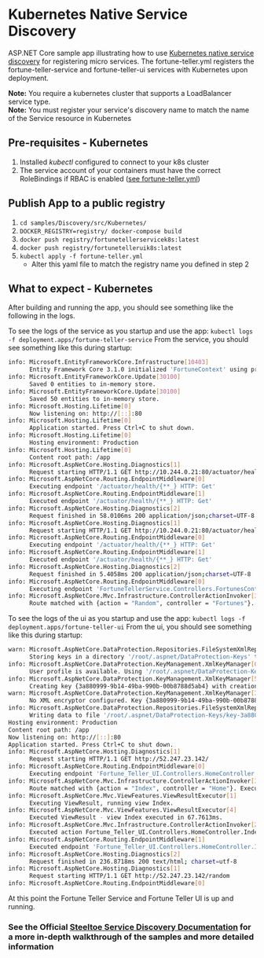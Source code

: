 # Kubernetes Native Service Discovery

ASP.NET Core sample app illustrating how to use [Kubernetes native service discovery](https://kubernetes.io/docs/concepts/services-networking/service/#discovering-services) for registering micro services. 
The fortune-teller.yml registers the fortune-teller-service and fortune-teller-ui services with Kubernetes upon deployment.

**Note:** You require a kubernetes cluster that supports a LoadBalancer service type.  
**Note:** You must register your service's discovery name to match the name of the Service resource in Kubernetes

## Pre-requisites - Kubernetes

1. Installed *kubectl* configured to connect to your k8s cluster
1. The service account of your containers must have the correct RoleBindings if RBAC is enabled ([see fortune-teller.yml](fortune-teller.yml))

## Publish App to a public registry

1. `cd samples/Discovery/src/Kubernetes/`
1. `DOCKER_REGISTRY=registry/ docker-compose build`
1. `docker push registry/fortunetellerservicek8s:latest`
1. `docker push registry/fortunetelleruik8s:latest`
1. `kubectl apply -f fortune-teller.yml`
    - Alter this yaml file to match the registry name you defined in step 2

## What to expect - Kubernetes

After building and running the app, you should see something like the following in the logs.

To see the logs of the service as you startup and use the app: `kubectl logs -f deployment.apps/fortune-teller-service`
From the service, you should see something like this during startup:

```bash
info: Microsoft.EntityFrameworkCore.Infrastructure[10403]
      Entity Framework Core 3.1.0 initialized 'FortuneContext' using provider 'Microsoft.EntityFrameworkCore.InMemory' with options: StoreName=Fortunes 
info: Microsoft.EntityFrameworkCore.Update[30100]
      Saved 0 entities to in-memory store.
info: Microsoft.EntityFrameworkCore.Update[30100]
      Saved 50 entities to in-memory store.
info: Microsoft.Hosting.Lifetime[0]
      Now listening on: http://[::]:80
info: Microsoft.Hosting.Lifetime[0]
      Application started. Press Ctrl+C to shut down.
info: Microsoft.Hosting.Lifetime[0]
      Hosting environment: Production
info: Microsoft.Hosting.Lifetime[0]
      Content root path: /app
info: Microsoft.AspNetCore.Hosting.Diagnostics[1]
      Request starting HTTP/1.1 GET http://10.244.0.21:80/actuator/health/liveness  
info: Microsoft.AspNetCore.Routing.EndpointMiddleware[0]
      Executing endpoint '/actuator/health/{**_} HTTP: Get'
info: Microsoft.AspNetCore.Routing.EndpointMiddleware[1]
      Executed endpoint '/actuator/health/{**_} HTTP: Get'
info: Microsoft.AspNetCore.Hosting.Diagnostics[2]
      Request finished in 58.0106ms 200 application/json;charset=UTF-8
info: Microsoft.AspNetCore.Hosting.Diagnostics[1]
      Request starting HTTP/1.1 GET http://10.244.0.21:80/actuator/health/readiness  
info: Microsoft.AspNetCore.Routing.EndpointMiddleware[0]
      Executing endpoint '/actuator/health/{**_} HTTP: Get'
info: Microsoft.AspNetCore.Routing.EndpointMiddleware[1]
      Executed endpoint '/actuator/health/{**_} HTTP: Get'
info: Microsoft.AspNetCore.Hosting.Diagnostics[2]
      Request finished in 5.4058ms 200 application/json;charset=UTF-8  
info: Microsoft.AspNetCore.Routing.EndpointMiddleware[0]
      Executing endpoint 'FortuneTellerService.Controllers.FortunesController.Random (Fortune-Teller-Service)'
info: Microsoft.AspNetCore.Mvc.Infrastructure.ControllerActionInvoker[3]
      Route matched with {action = "Random", controller = "Fortunes"}. Executing controller action with signature FortuneTellerService.Models.Fortune Random() on controller FortuneTellerService.Controllers.FortunesController (Fortune-Teller-Service).
```

To see the logs of the ui as you startup and use the app: `kubectl logs -f deployment.apps/fortune-teller-ui`
From the ui, you should see something like this during startup:

```bash
warn: Microsoft.AspNetCore.DataProtection.Repositories.FileSystemXmlRepository[60]
      Storing keys in a directory '/root/.aspnet/DataProtection-Keys' that may not be persisted outside of the container. Protected data will be unavailable when container is destroyed.
info: Microsoft.AspNetCore.DataProtection.KeyManagement.XmlKeyManager[0]
      User profile is available. Using '/root/.aspnet/DataProtection-Keys' as key repository; keys will not be encrypted at rest.
info: Microsoft.AspNetCore.DataProtection.KeyManagement.XmlKeyManager[58]
      Creating key {3a880999-9b14-49ba-990b-00b8788d5ab4} with creation date 2020-08-14 23:05:16Z, activation date 2020-08-14 23:05:16Z, and expiration date 2020-11-12 23:05:16Z.
warn: Microsoft.AspNetCore.DataProtection.KeyManagement.XmlKeyManager[35]
      No XML encryptor configured. Key {3a880999-9b14-49ba-990b-00b8788d5ab4} may be persisted to storage in unencrypted form.
info: Microsoft.AspNetCore.DataProtection.Repositories.FileSystemXmlRepository[39]
      Writing data to file '/root/.aspnet/DataProtection-Keys/key-3a880999-9b14-49ba-990b-00b8788d5ab4.xml'.
Hosting environment: Production
Content root path: /app
Now listening on: http://[::]:80
Application started. Press Ctrl+C to shut down.
info: Microsoft.AspNetCore.Hosting.Diagnostics[1]
      Request starting HTTP/1.1 GET http://52.247.23.142/  
info: Microsoft.AspNetCore.Routing.EndpointMiddleware[0]
      Executing endpoint 'Fortune_Teller_UI.Controllers.HomeController.Index (Fortune-Teller-UI)'
info: Microsoft.AspNetCore.Mvc.Infrastructure.ControllerActionInvoker[3]
      Route matched with {action = "Index", controller = "Home"}. Executing controller action with signature Microsoft.AspNetCore.Mvc.IActionResult Index() on controller Fortune_Teller_UI.Controllers.HomeController (Fortune-Teller-UI).
info: Microsoft.AspNetCore.Mvc.ViewFeatures.ViewResultExecutor[1]
      Executing ViewResult, running view Index.
info: Microsoft.AspNetCore.Mvc.ViewFeatures.ViewResultExecutor[4]
      Executed ViewResult - view Index executed in 67.7613ms.
info: Microsoft.AspNetCore.Mvc.Infrastructure.ControllerActionInvoker[2]
      Executed action Fortune_Teller_UI.Controllers.HomeController.Index (Fortune-Teller-UI) in 172.9401ms
info: Microsoft.AspNetCore.Routing.EndpointMiddleware[1]
      Executed endpoint 'Fortune_Teller_UI.Controllers.HomeController.Index (Fortune-Teller-UI)'
info: Microsoft.AspNetCore.Hosting.Diagnostics[2]
      Request finished in 236.8718ms 200 text/html; charset=utf-8
info: Microsoft.AspNetCore.Hosting.Diagnostics[1]
      Request starting HTTP/1.1 GET http://52.247.23.142/random  
info: Microsoft.AspNetCore.Routing.EndpointMiddleware[0]
```

At this point the Fortune Teller Service and Fortune Teller UI is up and running.

### See the Official [Steeltoe Service Discovery Documentation](https://steeltoe.io/docs/steeltoe-service-discovery) for a more in-depth walkthrough of the samples and more detailed information